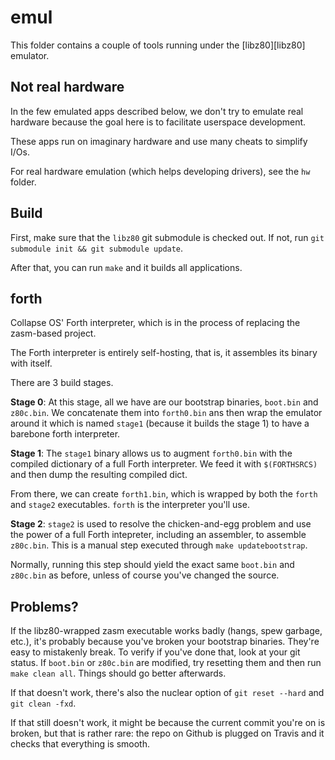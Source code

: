 # emul

This folder contains a couple of tools running under the [libz80][libz80]
emulator.

## Not real hardware

In the few emulated apps described below, we don't try to emulate real hardware
because the goal here is to facilitate userspace development.

These apps run on imaginary hardware and use many cheats to simplify I/Os.

For real hardware emulation (which helps developing drivers), see the `hw`
folder.

## Build

First, make sure that the `libz80` git submodule is checked out. If not, run
`git submodule init && git submodule update`.

After that, you can run `make` and it builds all applications.

## forth

Collapse OS' Forth interpreter, which is in the process of replacing the
zasm-based project.

The Forth interpreter is entirely self-hosting, that is, it assembles its
binary with itself.

There are 3 build stages.

**Stage 0**: At this stage, all we have are our bootstrap binaries, `boot.bin`
and `z80c.bin`. We concatenate them into `forth0.bin` ans then wrap the
emulator around it which is named `stage1` (because it builds the stage 1) to
have a barebone forth interpreter.

**Stage 1**: The `stage1` binary allows us to augment `forth0.bin` with
the compiled dictionary of a full Forth interpreter. We feed it with
`$(FORTHSRCS)` and then dump the resulting compiled dict. 

From there, we can create `forth1.bin`, which is wrapped by both the `forth`
and `stage2` executables. `forth` is the interpreter you'll use.

**Stage 2**: `stage2` is used to resolve the chicken-and-egg problem and use
the power of a full Forth intepreter, including an assembler, to assemble
`z80c.bin`. This is a manual step executed through `make updatebootstrap`.

Normally, running this step should yield the exact same `boot.bin` and
`z80c.bin` as before, unless of course you've changed the source.

## Problems?

If the libz80-wrapped zasm executable works badly (hangs, spew garbage, etc.),
it's probably because you've broken your bootstrap binaries. They're easy to
mistakenly break. To verify if you've done that, look at your git status. If
`boot.bin` or `z80c.bin` are modified, try resetting them and then run
`make clean all`. Things should go better afterwards.

If that doesn't work, there's also the nuclear option of `git reset --hard`
and `git clean -fxd`.

If that still doesn't work, it might be because the current commit you're on
is broken, but that is rather rare: the repo on Github is plugged on Travis
and it checks that everything is smooth.
